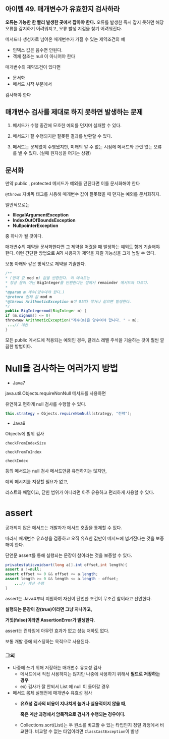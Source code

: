 

## ****아이템 49. 매개변수가 유효한지 검사하라****

**오류는 가능한 한 빨리 발생한 곳에서 잡아야 한다.** 오류를 발생한 즉시 잡지 못하면 해당 오류를 감지하기 어려워지고, 오류 발생 지점을 찾기 어려워진다.

메서드나 생성자로 넘어온 매개변수가 가질 수 있는 제약조건의 예

- 인덱스 값은 음수면 안된다.
- 객체 참조는 null 이 아니어야 한다

매개변수의 제약조건이 있다면  

- 문서화
- 메서드 시작 부분에서

검사해야 한다

## 매개변수 검사를 제대로 하지 못하면 발생하는 문제

1. 메서드가 수행 중간에 모호한 예외를 던지며 실패할 수 있다.

2. 메서드가 잘 수행되지만 잘못된 결과를 반환할 수 있다.

3. 메서드는 문제없이 수행됐지만, 미래의 알 수 없는 시점에 메서드와 관련 없는 오류를 낼 수 있다. (실패 원자성을 어기는 상황)

## 문서화

만약 public , protected 메서드가 예외를 던진다면 이를 문서화해야 한다

`@throws` 자바독 태그를 사용해 매개변수 값이 잘못됐을 때 던지는 예외를 문서화하자. 

일반적으로는 

- **IllegalArgumentException**
- **IndexOutOfBoundsException**
- **NullpointerException**

중 하나가 될 것이다.

매개변수의 제약을 문서화한다면 그 제약을 어겼을 때 발생하는 예외도 함께 기술해야 한다. 이런 간단한 방법으로 API 사용자가 제약을 지킬 가능성을 크게 높일 수 있다.

보통 아래와 같은 방식으로 제약을 기술한다.

```java
/**
* (현재 값 mod m) 값을 반환한다. 이 메서드는
* 항상 음이 아닌 BigInteger를 반환한다는 점에서 remainder 메서드와 다르다.
*
*@param m 계수(양수여야 한다.)
*@return 현재 값 mod m
*@throws ArithmeticException m이 0보다 작거나 같으면 발생한다.
*/
public BigIntegermod(BigInteger m) {
if (m.signum() <= 0)
thrownew ArithmeticException("계수(m)은 양수여야 합니다. " + m);
 ...// 계산
}
```

모든 public 메서드에 적용되는 예외인 경우, 클래스 레벨 주석을 기술하는 것이 훨씬 깔끔한 방법이다.

# Null을 검사하는 여러가지 방법

- Java7

java.util.Objects.requireNonNull 메서드를 사용하면 

유연하고 편하게 null 검사를 수행할 수 있다.

```java
this.strategy = Objects.requireNonNull(strategy, "전략");
```

- Java9

Objects에 범위 검사 

`checkFromIndexSize`

`checkFromToIndex`

`checkIndex`

등의 메서드는 null 검사 메서드만큼 유연하지는 않지만, 

예외 메시지를 지정할 필요가 없고, 

리스트와 배열이고, 닫힌 범위가 아니라면 아주 유용하고 편리하게 사용할 수 있다.

# assert

공개되지 않은 메서드는 개발자가 메서드 호출을 통제할 수 있다. 

따라서 매개변수 유효성을 검증하고 오직 유효한 값만이 메서드에 넘겨진다는 것을 보증해야 한다.

단언문 assert를 통해 실행되는 문장이 참이라는 것을 보증할 수 있다.

```java
privatestaticvoidsort(long a[].int offset,int length){
assert a !=null;
assert offset >= 0 && offset <= a.length;
assert length >= 0 && length <= a.length - offset;
    ...// 계산 수행
}
```

assert는 Java4부터 지원하며 자신이 단언한 조건이 무조건 참이라고 선언한다. 

**실행되는 문장이 참(true)이라면 그냥 지나가고,** 

**거짓(false)이라면 AssertionError가 발생한다.**

assert는 런타임에 아무런 효과가 없고 성능 저하도 없다.

보통 개발 중에 테스팅하는 목적으로 사용된다.

### 그외

- 나중에 쓰기 위해 저장하는 매개변수 유효성 검사
    - 메서드에서 직접 사용하지는 않지만 나중에 사용하기 위해서 **필드로 저장하는 경우**
    - ex) 검사가 잘 안되서 List 에 null 이 들어갈 경우
- 메서드 몸체 실행전에 매개변수 유효성 검사
    - **유효성 검사의 비용이 지나치게 높거나 실용적이지 않을 때,**
        
        **혹은 계산 과정에서 암묵적으로 검사가 수행되는 경우이다.**
        
    - Collections.sort(List)는 두 원소를 비교할 수 있는 타입인지 정렬 과정에서 비교한다. 비교할 수 없는 타입이라면 `ClassCastException`이 발생